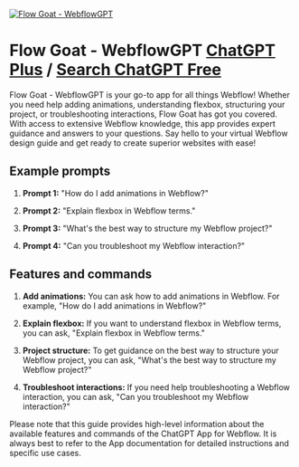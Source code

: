 
[![Flow Goat - WebflowGPT](https://files.oaiusercontent.com/file-ZaOp6c6CWzb7kpuJ8n6awM27?se=2123-10-17T07%3A27%3A21Z&sp=r&sv=2021-08-06&sr=b&rscc=max-age%3D31536000%2C%20immutable&rscd=attachment%3B%20filename%3Dbed273cc-80b4-4c89-867e-f4901a7909fe.png&sig=uiDepQkVfDkP7HrzM%2BJS%2B7vziollDHMr5GR9joIjzTE%3D)](https://chat.openai.com/g/g-JSiyeMCbq-flow-goat-webflowgpt)

# Flow Goat - WebflowGPT [ChatGPT Plus](https://chat.openai.com/g/g-JSiyeMCbq-flow-goat-webflowgpt) / [Search ChatGPT Free](https://gptcall.net/index.html#/?search=Flow%20Goat%20-%20WebflowGPT)

Flow Goat - WebflowGPT is your go-to app for all things Webflow! Whether you need help adding animations, understanding flexbox, structuring your project, or troubleshooting interactions, Flow Goat has got you covered. With access to extensive Webflow knowledge, this app provides expert guidance and answers to your questions. Say hello to your virtual Webflow design guide and get ready to create superior websites with ease!

## Example prompts

1. **Prompt 1:** "How do I add animations in Webflow?"

2. **Prompt 2:** "Explain flexbox in Webflow terms."

3. **Prompt 3:** "What's the best way to structure my Webflow project?"

4. **Prompt 4:** "Can you troubleshoot my Webflow interaction?"

## Features and commands

1. **Add animations:** You can ask how to add animations in Webflow. For example, "How do I add animations in Webflow?"

2. **Explain flexbox:** If you want to understand flexbox in Webflow terms, you can ask, "Explain flexbox in Webflow terms."

3. **Project structure:** To get guidance on the best way to structure your Webflow project, you can ask, "What's the best way to structure my Webflow project?"

4. **Troubleshoot interactions:** If you need help troubleshooting a Webflow interaction, you can ask, "Can you troubleshoot my Webflow interaction?"

Please note that this guide provides high-level information about the available features and commands of the ChatGPT App for Webflow. It is always best to refer to the App documentation for detailed instructions and specific use cases.


